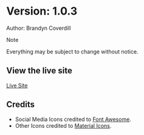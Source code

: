 # Version: 1.0.3

Author: Brandyn Coverdill

> [!NOTE]
> Everything may be subject to change without notice.

## View the live site
[Live Site](https://brandyncoverdill.github.io/Portfolio/)

## Credits

- Social Media Icons credited to [Font Awesome](https://fontawesome.com).
- Other Icons credited to [Material Icons](https://fonts.google.com/icons).
